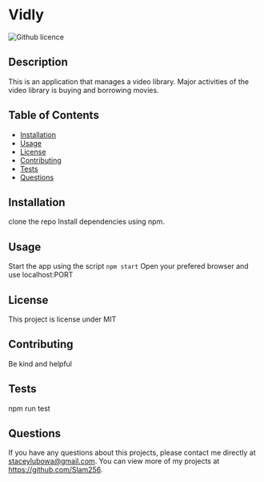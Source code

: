 # Vidly

![Github licence](http://img.shields.io/badge/license-MIT-blue.svg)

## Description

This is an application that manages a video library. Major activities of the video library is buying and borrowing movies.

## Table of Contents

- [Installation](#installation)
- [Usage](#usage)
- [License](#license)
- [Contributing](#contributing)
- [Tests](#tests)
- [Questions](#questions)

## Installation

clone the repo
Install dependencies using npm.

## Usage

Start the app using the script `npm start`
Open your prefered browser and use localhost:PORT

## License

This project is license under MIT

## Contributing

Be kind and helpful

## Tests

npm run test

## Questions

If you have any questions about this projects, please contact me directly at staceylubowa@gmail.com. You can view more of my projects at https://github.com/Slam256.
